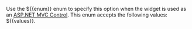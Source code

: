 Use the ${{enum}} enum to specify this option when the widget is used as an [ASP.NET MVC Control](/concepts/35%20ASP.NET%20MVC%20Controls/20%20Fundamentals/Fundamentals.md '/Documentation/Guide/ASP.NET_MVC_Controls/Fundamentals/'). This enum accepts the following values: ${{values}}.
